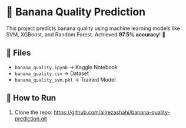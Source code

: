 # 🍌 Banana Quality Prediction

This project predicts banana quality using machine learning models like SVM, XGBoost, and Random Forest. Achieved **97.5% accuracy**! 🎉

## 📂 Files
- `banana_quality.ipynb` → Kaggle Notebook
- `banana_quality.csv` → Dataset 
- `banana_quality_svm.pkl` → Trained Model

## 🚀 How to Run
1. Clone the repo: https://github.com/alirezashahi/banana-quality-prediction.git
